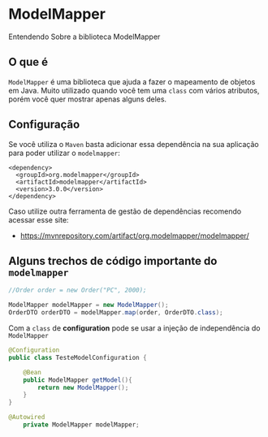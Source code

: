 # ModelMapper
Entendendo Sobre a biblioteca ModelMapper

## O que é

`ModelMapper` é uma biblioteca que ajuda a fazer o mapeamento de objetos em Java. Muito utilizado quando você tem uma `class` com vários atributos, porém você quer mostrar apenas alguns deles.

## Configuração

Se você utiliza o `Maven` basta adicionar essa dependência na sua aplicação para poder utilizar o `modelmapper`:

```
<dependency>
  <groupId>org.modelmapper</groupId>
  <artifactId>modelmapper</artifactId>
  <version>3.0.0</version>
</dependency>
```
Caso utilize outra ferramenta de gestão de dependências recomendo acessar esse site: 
- https://mvnrepository.com/artifact/org.modelmapper/modelmapper/


## Alguns trechos de código importante do `modelmapper`
~~~Java
//Order order = new Order("PC", 2000);

ModelMapper modelMapper = new ModelMapper();
OrderDTO orderDTO = modelMapper.map(order, OrderDTO.class);
~~~

Com a `class` de **configuration** pode se usar a injeção de independência do `ModelMapper`

~~~Java
@Configuration
public class TesteModelConfiguration {

    @Bean
    public ModelMapper getModel(){
        return new ModelMapper();
    }
}
~~~~

~~~Java
@Autowired
    private ModelMapper modelMapper;
~~~
